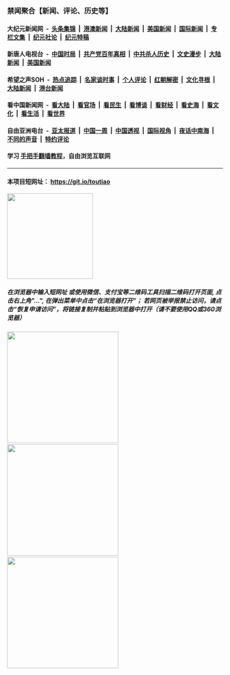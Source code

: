 ### 禁闻聚合【新闻、评论、历史等】

#### 大纪元新闻网 &nbsp;-&nbsp; [头条集锦](indexes/E头条集锦.md?t=02121802) &nbsp;|&nbsp; [港澳新闻](indexes/E港澳新闻.md?t=02121802)  &nbsp;|&nbsp; [大陆新闻](indexes/E大陆新闻.md?t=02121802) &nbsp;|&nbsp; [美国新闻](indexes/E美国新闻.md?t=02121802) &nbsp;|&nbsp; [国际新闻](indexes/E国际新闻.md?t=02121802) &nbsp;|&nbsp; [专栏文集](indexes/E专栏文集.md?t=02121802) &nbsp;|&nbsp; [纪元社论](indexes/E纪元社论.md?t=02121802) &nbsp;|&nbsp; [纪元特稿](indexes/E纪元特稿.md?t=02121802) 

#### 新唐人电视台 &nbsp;-&nbsp; [中国时局](indexes/N中国时局.md?t=02121802) &nbsp;|&nbsp; [共产党百年真相](indexes/N共产党百年真相.md?t=02121802) &nbsp;|&nbsp; [中共杀人历史](indexes/N中共杀人历史.md?t=02121802) &nbsp;|&nbsp; [文史漫步](indexes/N文史漫步.md?t=02121802) &nbsp;|&nbsp; [大陆新闻](indexes/N大陆新闻.md?t=02121802) &nbsp;|&nbsp; [美国新闻](indexes/N美国新闻.md?t=02121802)

#### 希望之声SOH &nbsp;-&nbsp; [热点追踪](indexes/H热点追踪.md?t=02121802) &nbsp;|&nbsp; [名家谈时事](indexes/H名家谈时事.md?t=02121802) &nbsp;|&nbsp; [个人评论](indexes/H个人评论.md?t=02121802)  &nbsp;|&nbsp; [红朝解密](indexes/H红朝解密.md?t=02121802) &nbsp;|&nbsp; [文化寻根](indexes/H文化寻根.md?t=02121802) &nbsp;|&nbsp; [大陆新闻](indexes/H大陆新闻.md?t=02121802) &nbsp;|&nbsp; [港台新闻](indexes/H港台新闻.md?t=02121802)

#### 看中国新闻网 &nbsp;-&nbsp; [看大陆](indexes/S看大陆.md?t=02121802) &nbsp;|&nbsp; [看官场](indexes/S看官场.md?t=02121802) &nbsp;|&nbsp; [看民生](indexes/S看民生.md?t=02121802)  &nbsp;|&nbsp; [看博谈](indexes/S看博谈.md?t=02121802) &nbsp;|&nbsp; [看财经](indexes/S看财经.md?t=02121802) &nbsp;|&nbsp; [看史海](indexes/S看史海.md?t=02121802) &nbsp;|&nbsp; [看文化](indexes/S看文化.md?t=02121802) &nbsp;|&nbsp; [看生活](indexes/S看生活.md?t=02121802) &nbsp;|&nbsp; [看世界](indexes/S看世界.md?t=02121802)

#### 自由亚洲电台 &nbsp;-&nbsp; [亚太报道](indexes/R亚太报道.md?t=02121802) &nbsp;|&nbsp; [中国一周](indexes/R中国一周.md?t=02121802) &nbsp;|&nbsp; [中国透视](indexes/R中国透视.md?t=02121802)  &nbsp;|&nbsp; [国际视角](indexes/R国际视角.md?t=02121802) &nbsp;|&nbsp; [夜话中南海](indexes/R夜话中南海.md?t=02121802) &nbsp;|&nbsp; [不同的声音](indexes/R不同的声音.md?t=02121802) &nbsp;|&nbsp; [特约评论](indexes/R特约评论.md?t=02121802)

#### 学习 [手把手翻墙教程](https://github.com/gfw-breaker/guides/wiki)，自由浏览互联网

----

#### 本项目短网址： https://git.io/toutiao
<img src="https://raw.githubusercontent.com/gfw-breaker/banned-news/master/scripts/img/qr.png" width="200px"/>  

##### 在浏览器中输入短网址 或使用微信、支付宝等二维码工具扫描二维码打开页面, 点击右上角"...", 在弹出菜单中点击“在浏览器打开”； 若网页被举报禁止访问，请点击“恢复申请访问”，将链接复制并粘贴到浏览器中打开（请不要使用QQ或360浏览器）

<img src="https://raw.githubusercontent.com/gfw-breaker/banned-news/master/scripts/img/1.png" width="260px"/> &nbsp; <img src="https://raw.githubusercontent.com/gfw-breaker/banned-news/master/scripts/img/2.png" width="260px"/> &nbsp; <img src="https://raw.githubusercontent.com/gfw-breaker/banned-news/master/scripts/img/3.png" width="260px"/>
